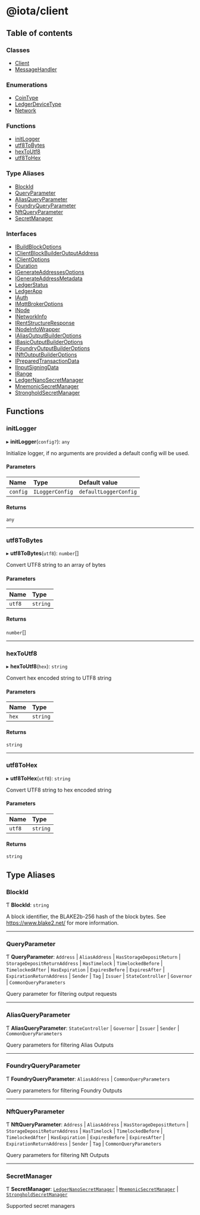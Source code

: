 # @iota/client

## Table of contents

### Classes

- [Client](classes/Client.md)
- [MessageHandler](classes/MessageHandler.md)

### Enumerations

- [CoinType](enums/CoinType.md)
- [LedgerDeviceType](enums/LedgerDeviceType.md)
- [Network](enums/Network.md)

### Functions

- [initLogger](api_ref.md#initlogger)
- [utf8ToBytes](api_ref.md#utf8tobytes)
- [hexToUtf8](api_ref.md#hextoutf8)
- [utf8ToHex](api_ref.md#utf8tohex)

### Type Aliases

- [BlockId](api_ref.md#blockid)
- [QueryParameter](api_ref.md#queryparameter)
- [AliasQueryParameter](api_ref.md#aliasqueryparameter)
- [FoundryQueryParameter](api_ref.md#foundryqueryparameter)
- [NftQueryParameter](api_ref.md#nftqueryparameter)
- [SecretManager](api_ref.md#secretmanager)

### Interfaces

- [IBuildBlockOptions](interfaces/IBuildBlockOptions.md)
- [IClientBlockBuilderOutputAddress](interfaces/IClientBlockBuilderOutputAddress.md)
- [IClientOptions](interfaces/IClientOptions.md)
- [IDuration](interfaces/IDuration.md)
- [IGenerateAddressesOptions](interfaces/IGenerateAddressesOptions.md)
- [IGenerateAddressMetadata](interfaces/IGenerateAddressMetadata.md)
- [LedgerStatus](interfaces/LedgerStatus.md)
- [LedgerApp](interfaces/LedgerApp.md)
- [IAuth](interfaces/IAuth.md)
- [IMqttBrokerOptions](interfaces/IMqttBrokerOptions.md)
- [INode](interfaces/INode.md)
- [INetworkInfo](interfaces/INetworkInfo.md)
- [IRentStructureResponse](interfaces/IRentStructureResponse.md)
- [INodeInfoWrapper](interfaces/INodeInfoWrapper.md)
- [IAliasOutputBuilderOptions](interfaces/IAliasOutputBuilderOptions.md)
- [IBasicOutputBuilderOptions](interfaces/IBasicOutputBuilderOptions.md)
- [IFoundryOutputBuilderOptions](interfaces/IFoundryOutputBuilderOptions.md)
- [INftOutputBuilderOptions](interfaces/INftOutputBuilderOptions.md)
- [IPreparedTransactionData](interfaces/IPreparedTransactionData.md)
- [IInputSigningData](interfaces/IInputSigningData.md)
- [IRange](interfaces/IRange.md)
- [LedgerNanoSecretManager](interfaces/LedgerNanoSecretManager.md)
- [MnemonicSecretManager](interfaces/MnemonicSecretManager.md)
- [StrongholdSecretManager](interfaces/StrongholdSecretManager.md)

## Functions

### initLogger

▸ **initLogger**(`config?`): `any`

Initialize logger, if no arguments are provided a default config will be used.

#### Parameters

| Name | Type | Default value |
| :------ | :------ | :------ |
| `config` | `ILoggerConfig` | `defaultLoggerConfig` |

#### Returns

`any`

___

### utf8ToBytes

▸ **utf8ToBytes**(`utf8`): `number`[]

Convert UTF8 string to an array of bytes

#### Parameters

| Name | Type |
| :------ | :------ |
| `utf8` | `string` |

#### Returns

`number`[]

___

### hexToUtf8

▸ **hexToUtf8**(`hex`): `string`

Convert hex encoded string to UTF8 string

#### Parameters

| Name | Type |
| :------ | :------ |
| `hex` | `string` |

#### Returns

`string`

___

### utf8ToHex

▸ **utf8ToHex**(`utf8`): `string`

Convert UTF8 string to hex encoded string

#### Parameters

| Name | Type |
| :------ | :------ |
| `utf8` | `string` |

#### Returns

`string`

## Type Aliases

### BlockId

Ƭ **BlockId**: `string`

A block identifier, the BLAKE2b-256 hash of the block bytes.
See <https://www.blake2.net/> for more information.

___

### QueryParameter

Ƭ **QueryParameter**: `Address` \| `AliasAddress` \| `HasStorageDepositReturn` \| `StorageDepositReturnAddress` \| `HasTimelock` \| `TimelockedBefore` \| `TimelockedAfter` \| `HasExpiration` \| `ExpiresBefore` \| `ExpiresAfter` \| `ExpirationReturnAddress` \| `Sender` \| `Tag` \| `Issuer` \| `StateController` \| `Governor` \| `CommonQueryParameters`

Query parameter for filtering output requests

___

### AliasQueryParameter

Ƭ **AliasQueryParameter**: `StateController` \| `Governor` \| `Issuer` \| `Sender` \| `CommonQueryParameters`

Query parameters for filtering Alias Outputs

___

### FoundryQueryParameter

Ƭ **FoundryQueryParameter**: `AliasAddress` \| `CommonQueryParameters`

Query parameters for filtering Foundry Outputs

___

### NftQueryParameter

Ƭ **NftQueryParameter**: `Address` \| `AliasAddress` \| `HasStorageDepositReturn` \| `StorageDepositReturnAddress` \| `HasTimelock` \| `TimelockedBefore` \| `TimelockedAfter` \| `HasExpiration` \| `ExpiresBefore` \| `ExpiresAfter` \| `ExpirationReturnAddress` \| `Sender` \| `Tag` \| `CommonQueryParameters`

Query parameters for filtering Nft Outputs

___

### SecretManager

Ƭ **SecretManager**: [`LedgerNanoSecretManager`](interfaces/LedgerNanoSecretManager.md) \| [`MnemonicSecretManager`](interfaces/MnemonicSecretManager.md) \| [`StrongholdSecretManager`](interfaces/StrongholdSecretManager.md)

Supported secret managers
